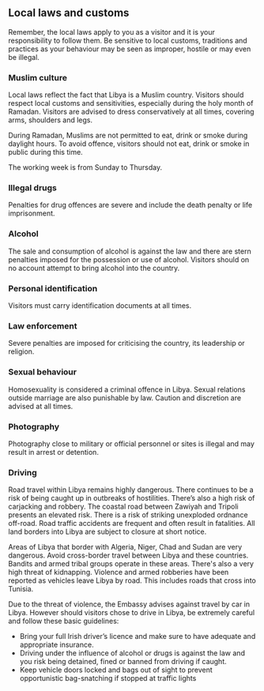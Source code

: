 ## Local laws and customs

Remember, the local laws apply to you as a visitor and it is your responsibility to follow them. Be sensitive to local customs, traditions and practices as your behaviour may be seen as improper, hostile or may even be illegal.

### **Muslim culture**

Local laws reflect the fact that Libya is a Muslim country. Visitors should respect local customs and sensitivities, especially during the holy month of Ramadan. Visitors are advised to dress conservatively at all times, covering arms, shoulders and legs.

During Ramadan, Muslims are not permitted to eat, drink or smoke during daylight hours. To avoid offence, visitors should not eat, drink or smoke in public during this time.

The working week is from Sunday to Thursday.

### **Illegal drugs**

Penalties for drug offences are severe and include the death penalty or life imprisonment.

### **Alcohol**

The sale and consumption of alcohol is against the law and there are stern penalties imposed for the possession or use of alcohol. Visitors should on no account attempt to bring alcohol into the country.

### **Personal identification**

Visitors must carry identification documents at all times.

### **Law enforcement**

Severe penalties are imposed for criticising the country, its leadership or religion.

### **Sexual behaviour**

Homosexuality is considered a criminal offence in Libya. Sexual relations outside marriage are also punishable by law. Caution and discretion are advised at all times.

### **Photography**

Photography close to military or official personnel or sites is illegal and may result in arrest or detention.

### **Driving**

Road travel within Libya remains highly dangerous. There continues to be a risk of being caught up in outbreaks of hostilities. There’s also a high risk of carjacking and robbery. The coastal road between Zawiyah and Tripoli presents an elevated risk. There is a risk of striking unexploded ordnance off-road. Road traffic accidents are frequent and often result in fatalities. All land borders into Libya are subject to closure at short notice.

Areas of Libya that border with Algeria, Niger, Chad and Sudan are very dangerous. Avoid cross-border travel between Libya and these countries. Bandits and armed tribal groups operate in these areas. There's also a very high threat of kidnapping. Violence and armed robberies have been reported as vehicles leave Libya by road. This includes roads that cross into Tunisia.

Due to the threat of violence, the Embassy advises against travel by car in Libya. However should visitors chose to drive in Libya, be extremely careful and follow these basic guidelines:

* Bring your full Irish driver’s licence and make sure to have adequate and appropriate insurance.
* Driving under the influence of alcohol or drugs is against the law and you risk being detained, fined or banned from driving if caught.
* Keep vehicle doors locked and bags out of sight to prevent opportunistic bag-snatching if stopped at traffic lights